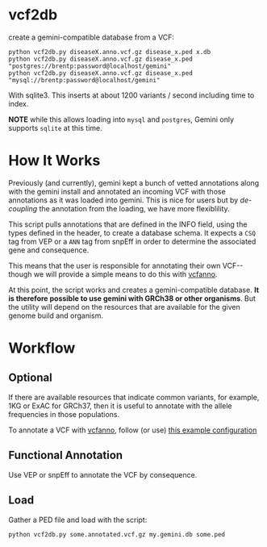 vcf2db
======

create a gemini-compatible database from a VCF:

```
python vcf2db.py diseaseX.anno.vcf.gz disease_x.ped x.db
python vcf2db.py diseaseX.anno.vcf.gz disease_x.ped "postgres://brentp:password@localhost/gemini"
python vcf2db.py diseaseX.anno.vcf.gz disease_x.ped "mysql://brentp:password@localhost/gemini"
```

With sqlite3. This inserts at about 1200 variants / second including time to index.

**NOTE** while this allows loading into `mysql` and `postgres`, Gemini only supports `sqlite` at this time.

How It Works
============

Previously (and currently), gemini kept a bunch of vetted annotations along with the gemini install
and annotated an incoming VCF with those annotations as it was loaded into gemini. This is nice for
users but by *de-coupling* the annotation from the loading, we have more flexiblility.

This script pulls annotations that are defined in the INFO field, using the types defined in the header,
to create a database schema. It expects a `CSQ` tag from VEP or a `ANN` tag from snpEff in order to
determine the associated gene and consequence.

This means that the user is responsible for annotating their own VCF--though we will provide a simple
means to do this with [vcfanno](https://github.com/brentp/vcfanno). 

At this point, the script works and creates a gemini-compatible database. **It is therefore possible to use
gemini with GRCh38 or other organisms**. But the utility will depend on the resources that are available
for the given genome build and organism.

Workflow
========

Optional
--------

If there are available resources that indicate common variants, for example, 1KG or ExAC for GRCh37, then
it is useful to annotate with the allele frequencies in those populations.

To annotate a VCF with [vcfanno](https://github.com/brentp/vcfanno), follow (or use) [this example configuration](https://github.com/brentp/vcfanno/blob/4e6fd8e7f58e7e561520a6c988c91c6360a7bc42/example/gem.conf)

Functional Annotation
---------------------

Use VEP or snpEff to annotate the VCF by consequence.

Load
----

Gather a PED file and load with the script:

```
python vcf2db.py some.annotated.vcf.gz my.gemini.db some.ped
```
